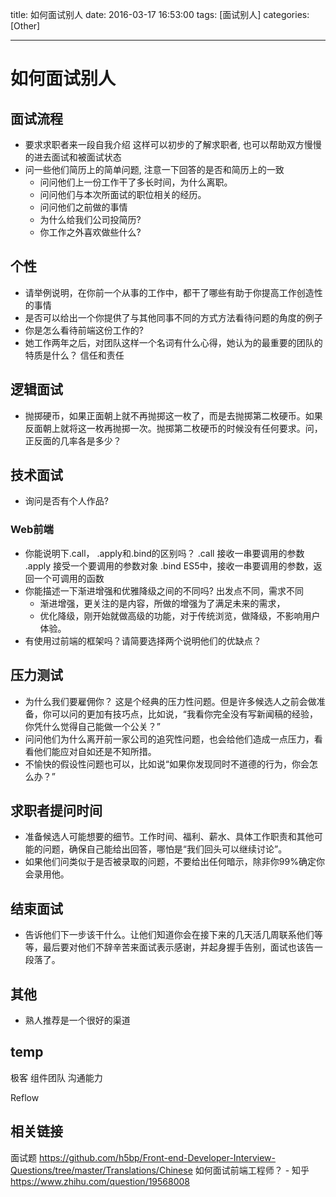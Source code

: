 title: 如何面试别人
date: 2016-03-17 16:53:00
tags: [面试别人]
categories: [Other]

---

# 如何面试别人
## 面试流程
+ 要求求职者来一段自我介绍
  这样可以初步的了解求职者, 也可以帮助双方慢慢的进去面试和被面试状态
+ 问一些他们简历上的简单问题, 注意一下回答的是否和简历上的一致
  - 问问他们上一份工作干了多长时间，为什么离职。
  - 问问他们与本次所面试的职位相关的经历。
  - 问问他们之前做的事情
  - 为什么给我们公司投简历?
  - 你工作之外喜欢做些什么?
  

## 个性
+ 请举例说明，在你前一个从事的工作中，都干了哪些有助于你提高工作创造性的事情
+ 是否可以给出一个你提供了与其他同事不同的方式方法看待问题的角度的例子
+ 你是怎么看待前端这份工作的?
+ 她工作两年之后，对团队这样一个名词有什么心得，她认为的最重要的团队的特质是什么？
  信任和责任


## 逻辑面试
+ 抛掷硬币，如果正面朝上就不再抛掷这一枚了，而是去抛掷第二枚硬币。如果反面朝上就将这一枚再抛掷一次。抛掷第二枚硬币的时候没有任何要求。问，正反面的几率各是多少？

## 技术面试
+ 询问是否有个人作品?

### Web前端
+ 你能说明下.call， .apply和.bind的区别吗？
  .call 接收一串要调用的参数
  .apply 接受一个要调用的参数对象
  .bind ES5中，接收一串要调用的参数，返回一个可调用的函数
+ 你能描述一下渐进增强和优雅降级之间的不同吗?
  出发点不同，需求不同
   - 渐进增强，更关注的是内容，所做的增强为了满足未来的需求，
   - 优化降级，刚开始就做高级的功能，对于传统浏览，做降级，不影响用户体验。
+ 有使用过前端的框架吗？请简要选择两个说明他们的优缺点？

## 压力测试
+ 为什么我们要雇佣你？
  这是个经典的压力性问题。但是许多候选人之前会做准备，你可以问的更加有技巧点，比如说，“我看你完全没有写新闻稿的经验，你凭什么觉得自己能做一个公关？”
+ 问问他们为什么离开前一家公司的追究性问题，也会给他们造成一点压力，看看他们能应对自如还是不知所措。
+ 不愉快的假设性问题也可以，比如说“如果你发现同时不道德的行为，你会怎么办？”

## 求职者提问时间
+ 准备候选人可能想要的细节。工作时间、福利、薪水、具体工作职责和其他可能的问题，确保自己能给出回答，哪怕是“我们回头可以继续讨论”。
+ 如果他们问类似于是否被录取的问题，不要给出任何暗示，除非你99%确定你会录用他。

## 结束面试
+ 告诉他们下一步该干什么。让他们知道你会在接下来的几天活几周联系他们等等，最后要对他们不辞辛苦来面试表示感谢，并起身握手告别，面试也该告一段落了。

## 其他
+ 熟人推荐是一个很好的渠道

## temp
极客
组件团队
沟通能力

Reflow

## 相关链接
面试题 https://github.com/h5bp/Front-end-Developer-Interview-Questions/tree/master/Translations/Chinese
如何面试前端工程师？ - 知乎 https://www.zhihu.com/question/19568008